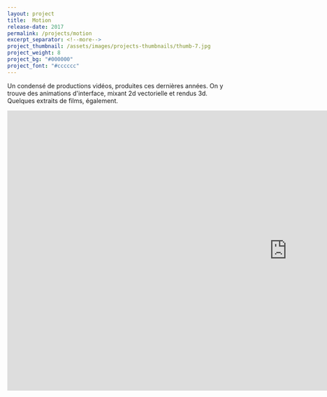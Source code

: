 ```yaml
---
layout: project
title:  Motion
release-date: 2017
permalink: /projects/motion
excerpt_separator: <!--more-->
project_thumbnail: /assets/images/projects-thumbnails/thumb-7.jpg
project_weight: 8
project_bg: "#000000"
project_font: "#cccccc"
---
```

Un condensé de productions vidéos, produites ces dernières années. On y trouve des animations d'interface, mixant 2d vectorielle et rendus 3d. Quelques extraits de films, également.
<iframe src="https://player.vimeo.com/video/389203607" width="1280" height="640" frameborder="0" allow="autoplay; fullscreen" allowfullscreen class="vimeo-insert"></iframe>
